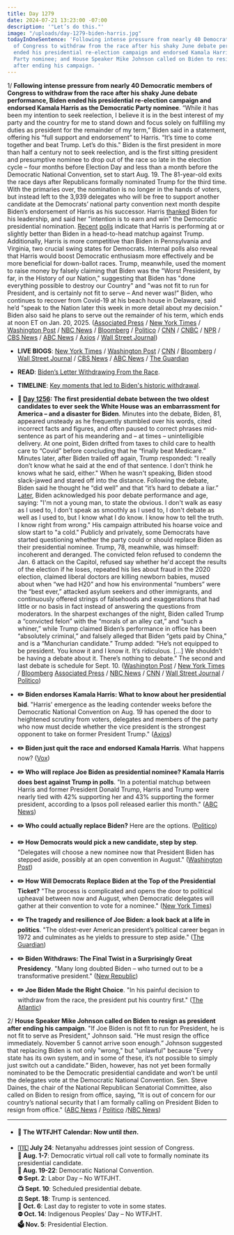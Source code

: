 ```yaml
---
title: Day 1279
date: 2024-07-21 13:23:00 -07:00
description: '"Let’s do this."'
image: "/uploads/day-1279-biden-harris.jpg"
todayInOneSentence: 'Following intense pressure from nearly 40 Democratic members
  of Congress to withdraw from the race after his shaky June debate performance, Biden
  ended his presidential re-election campaign and endorsed Kamala Harris as the Democratic
  Party nominee; and House Speaker Mike Johnson called on Biden to resign as president
  after ending his campaign. '
---
```


1/ **Following intense pressure from nearly 40 Democratic members of Congress to withdraw from the race after his shaky June debate performance, Biden ended his presidential re-election campaign and endorsed Kamala Harris as the Democratic Party nominee**. “While it has been my intention to seek reelection, I believe it is in the best interest of my party and the country for me to stand down and focus solely on fulfilling my duties as president for the remainder of my term,” Biden said in a statement, offering his “full support and endorsement” to Harris. “It’s time to come together and beat Trump. Let’s do this." Biden is the first president in more than half a century not to seek reelection, and is the first sitting president and presumptive nominee to drop out of the race so late in the election cycle – four months before Election Day and less than a month before the Democratic National Convention, set to start Aug. 19. The 81-year-old exits the race days after Republicans formally nominated Trump for the third time. With the primaries over, the nomination is no longer in the hands of voters, but instead left to the 3,939 delegates who will be free to support another candidate at the Democrats’ national party convention next month despite Biden’s endorsement of Harris as his successor. Harris [thanked](https://www.axios.com/2024/07/21/kamala-harris-nomination-president-statement) Biden for his leadership, and said her "intention is to earn and win" the Democratic presidential nomination. [Recent](https://www.nytimes.com/2024/07/21/us/politics/kamala-harris-trump-polls.html) [polls](https://nymag.com/intelligencer/article/harris-trump-polls-2024-election.html) indicate that Harris is performing at or slightly better than Biden in a head-to-head matchup against Trump. Additionally, Harris is more competitive than Biden in Pennsylvania and Virginia, two crucial swing states for Democrats. Internal polls also reveal that Harris would boost Democratic enthusiasm more effectively and be more beneficial for down-ballot races. Trump, meanwhile, used the moment to raise money by falsely claiming that Biden was the "Worst President, by far, in the History of our Nation," suggesting that Biden has "done everything possible to destroy our Country" and "was not fit to run for President, and is certainly not fit to serve – And never was!” Biden, who continues to recover from Covid-19 at his beach house in Delaware, said he’d "speak to the Nation later this week in more detail about my decision." Biden also said he plans to serve out the remainder of his term, which ends at noon ET on Jan. 20, 2025. ([Associated Press](https://apnews.com/article/biden-drops-out-2024-election-ddffde72838370032bdcff946cfc2ce6) / [New York Times](https://www.nytimes.com/2024/07/21/us/politics/biden-drops-out.html) / [Washington Post](https://www.washingtonpost.com/politics/2024/07/21/joe-biden-drops-out/) / [NBC News](https://www.nbcnews.com/politics/2024-election/president-joe-biden-drops-2024-presidential-race-rcna159867) / [Bloomberg](https://www.bloomberg.com/news/articles/2024-07-21/biden-says-he-will-not-seek-reelection-aims-to-finish-term?sref=MIBMEEoj) / [Politico](https://www.politico.com/news/2024/07/21/biden-drops-out-election-00169980) / [CNN](https://www.cnn.com/2024/07/21/politics/joe-biden-drops-out-election/index.html) / [CNBC](https://www.cnbc.com/2024/07/21/biden-to-drop-out-of-2024-presidential-race.html) / [NPR](https://www.npr.org/2024/07/21/nx-s1-5024253/biden-drops-out-2024-presidential-election) / [CBS News](https://www.cbsnews.com/news/biden-dropping-out-2024-presidential-election/) / [ABC News](https://abcnews.go.com/Politics/biden-drops-2024-presidential-race/story?id=111648603) / [Axios](https://www.axios.com/2024/07/21/biden-2024-election-drops-out) / [Wall Street Journal](https://www.wsj.com/politics/elections/biden-drops-out-presidential-race-6b1c74fd))

* **LIVE BlOGS**: [New York Times](https://www.nytimes.com/live/2024/07/21/us/biden-drops-out-election) / [Washington Post](https://www.washingtonpost.com/elections/2024/07/21/election-2024-biden-trump-campaign-updates/) / [CNN](https://www.cnn.com/politics/live-news/biden-trump-election-07-21-24/index.html) / [Bloomberg](https://www.bloomberg.com/news/live-blog/2024-07-21/joe-biden-drops-out-of-presidential-race?srnd=homepage-americas&sref=MIBMEEoj) / [Wall Street Journal](https://www.wsj.com/livecoverage/biden-drops-out-election-2024) / [CBS News](https://www.cbsnews.com/live-updates/biden-drops-out-2024-presidential-race/) / [ABC News](https://abcnews.go.com/Politics/live-updates/biden-drops-out-updates/?id=112113289) / [The Guardian](https://www.theguardian.com/us-news/live/2024/jul/21/biden-drops-out-presidential-election)

* **READ**: [Biden’s Letter Withdrawing From the Race](https://www.nytimes.com/interactive/2024/07/21/us/biden-withdraw-letter.html).

* **TIMELINE**: [Key moments that led to Biden's historic withdrawal](https://www.axios.com/2024/07/21/biden-2024-election-withdrawal-timeline-debate).

* **📌 [Day 1256](https://whatthefuckjusthappenedtoday.com/2024/06/28/day-1256/#1-the-first-presidential-debate-betw): The first presidential debate between the two oldest candidates to ever seek the White House was an embarrassment for America – and a disaster for Biden**. Minutes into the debate, Biden, 81, appeared unsteady as he frequently stumbled over his words, cited incorrect facts and figures, and often paused to correct phrases mid-sentence as part of his meandering and – at times – unintelligible delivery. At one point, Biden drifted from taxes to child care to health care to “Covid” before concluding that he “finally beat Medicare.” Minutes later, after Biden trailed off again, Trump responded: "I really don’t know what he said at the end of that sentence. I don’t think he knows what he said, either." When he wasn't speaking, Biden stood slack-jawed and stared off into the distance. Following the debate, Biden said he thought he “did well” and that “it’s hard to debate a liar.” [Later](https://www.axios.com/2024/06/28/biden-debate-rally-north-carolina), Biden acknowledged his poor debate performance and age, saying: "I'm not a young man, to state the obvious. I don't walk as easy as I used to, I don't speak as smoothly as I used to, I don't debate as well as I used to, but I know what I do know. I know how to tell the truth. I know right from wrong." His campaign attributed his hoarse voice and slow start to "a cold." Publicly and privately, some Democrats have started questioning whether the party could or should replace Biden as their presidential nominee. Trump, 78, meanwhile, was himself: incoherent and deranged. The convicted felon refused to condemn the Jan. 6 attack on the Capitol, refused say whether he'd accept the results of the election if he loses, repeated his lies about fraud in the 2020 election, claimed liberal doctors are killing newborn babies, mused about when “we had H20” and how his environmental “numbers” were the “best ever,” attacked asylum seekers and other immigrants, and continuously offered strings of falsehoods and exaggerations that had little or no basis in fact instead of answering the questions from moderators. In the sharpest exchanges of the night, Biden called Trump a “convicted felon” with the “morals of an alley cat,” and “such a whiner,” while Trump claimed Biden’s performance in office has been “absolutely criminal,” and falsely alleged that Biden “gets paid by China,” and is a “Manchurian candidate.” Trump added: "He’s not equipped to be president. You know it and I know it. It’s ridiculous. \[...\] We shouldn’t be having a debate about it. There’s nothing to debate.” The second and last debate is schedule for Sept. 10. ([Washington Post](https://www.washingtonpost.com/politics/2024/06/27/biden-trump-debate-atlanta/) / [New York Times](https://www.nytimes.com/live/2024/06/28/us/trump-biden-debate) / [Bloomberg](https://www.bloomberg.com/news/articles/2024-06-28/biden-s-disastrous-debate-accelerates-doubts-over-his-candidacy?srnd=homepage-americas&sref=MIBMEEoj) [Associated Press](https://apnews.com/article/biden-panic-performance-democrats-debate-trump-cnn-fe6546f2c9762e80e6067ba10abedea8) / [NBC News](https://www.nbcnews.com/politics/2024-election/biden-debate-performance-democrats-panic-rcna157279) / [CNN](https://www.cnn.com/politics/live-news/presidential-debate-biden-trump-06-28-24/index.html) / [Wall Street Journal](https://www.wsj.com/livecoverage/biden-trump-first-presidential-debate-2024-election) / [Politico](https://www.politico.com/live-updates/2024/06/27/biden-trump-first-presidential-debate/how-biden-will-spin-this-00165689))

* **✏️ Biden endorses Kamala Harris: What to know about her presidential bid**. "Harris' emergence as the leading contender weeks before the Democratic National Convention on Aug. 19 has opened the door to heightened scrutiny from voters, delegates and members of the party who now must decide whether the vice president is the strongest opponent to take on former President Trump." ([Axios](https://www.axios.com/2024/07/21/kamala-harris-vice-president-biden))

* **✏️ Biden just quit the race and endorsed Kamala Harris**. What happens now? ([Vox](https://www.vox.com/politics/361827/biden-drops-out-2024-kamala-convention))

* **✏️ Who will replace Joe Biden as presidential nominee? Kamala Harris does best against Trump in polls**. "In a potential matchup between Harris and former President Donald Trump, Harris and Trump were nearly tied with 42% supporting her and 43% supporting the former president, according to a Ipsos poll released earlier this month." ([ABC News](https://abcnews.go.com/Politics/biden-drops-replace-harris-trump-polls/story?id=111648515))

* **✏️ Who could actually replace Biden?** Here are the options. ([Politico](https://www.politico.com/interactives/2024/democrats-biden-replacement-pros-cons/))

* **✏️ How Democrats would pick a new candidate, step by step**. "Delegates will choose a new nominee now that President Biden has stepped aside, possibly at an open convention in August." ([Washington Post](https://www.washingtonpost.com/politics/2024/07/21/open-convention-democrats-biden-drop-out/))

* **✏️ How Will Democrats Replace Biden at the Top of the Presidential Ticket?** "The process is complicated and opens the door to political upheaval between now and August, when Democratic delegates will gather at their convention to vote for a nominee." ([New York Times](https://www.nytimes.com/2024/07/21/us/politics/biden-replace-harris.html))

* **✏️ The tragedy and resilience of Joe Biden: a look back at a life in politics**. "The oldest-ever American president’s political career began in 1972 and culminates as he yields to pressure to step aside." ([The Guardian](https://www.theguardian.com/us-news/article/2024/jul/21/biden-steps-down-political-career))

* **✏️ Biden Withdraws: The Final Twist in a Surprisingly Great Presidency**. "Many long doubted Biden – who turned out to be a transformative president." ([New Republic](https://newrepublic.com/article/184072/biden-quits-but-was-an-effective-president))

* **✏️ Joe Biden Made the Right Choice**. "In his painful decision to withdraw from the race, the president put his country first." ([The Atlantic](https://www.theatlantic.com/politics/archive/2024/07/joe-biden-made-right-choice/679178/))

2/ **House Speaker Mike Johnson called on Biden to resign as president after ending his campaign**. "If Joe Biden is not fit to run for President, he is not fit to serve as President," Johnson said. "He must resign the office immediately. November 5 cannot arrive soon enough.” Johnson suggested that replacing Biden is not only "wrong," but "unlawful" because "Every state has its own system, and in some of these, it’s not possible to simply just switch out a candidate.” Biden, however, has not yet been formally nominated to be the Democratic presidential candidate and won’t be until the delegates vote at the Democratic National Convention. Sen. Steve Daines, the chair of the National Republican Senatorial Committee, also called on Biden to resign from office, saying, "It is out of concern for our country’s national security that I am formally calling on President Biden to resign from office." ([ABC News](https://abcnews.go.com/Politics/johnson-replacing-biden-ticket-wrong-unlawful/story?id=112129063) / [Politico](https://www.politico.com/news/2024/07/21/biden-johnson-2024-elections-laws-00169973) /[NBC News](https://www.nbcnews.com/politics/2024-election/live-blog/trump-biden-president-election-live-updates-rcna162646#rcrd47395))

---

* #### 📅 The WTFJHT Calendar: Now until *then*.

* **🇮🇱 July 24**: Netanyahu addresses joint session of Congress.\
  **🫏 Aug. 1-7**: Democratic virtual roll call vote to formally nominate its presidential candidate. \
  **🫏 Aug. 19-22**: Democratic National Convention.\
  **⛔️ Sept. 2**: Labor Day – No WTFJHT. \
  **📺 Sept. 10**: Scheduled presidential debate.\
  **⚖️ Sept. 18**: Trump is sentenced.\
  **📆 Oct. 6**: Last day to register to vote in some states. \
  **⛔️ Oct. 14**: Indigenous Peoples’ Day – No WTFJHT. \
  **🗳️ Nov. 5**: Presidential Election.